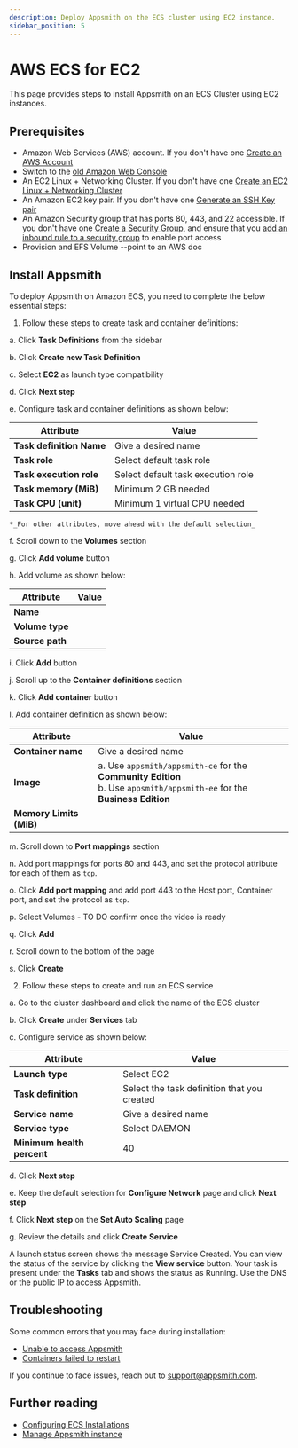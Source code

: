 ```yaml
---
description: Deploy Appsmith on the ECS cluster using EC2 instance.
sidebar_position: 5
---
```


# AWS ECS for EC2
This page provides steps to install Appsmith on an ECS Cluster using EC2 instances.

## Prerequisites
* Amazon Web Services (AWS) account. If you don't have one [Create an AWS Account](https://aws.amazon.com/premiumsupport/knowledge-center/create-and-activate-aws-account/)
* Switch to the [old Amazon Web Console](https://console.aws.amazon.com/ecs/)
* An EC2 Linux + Networking Cluster. If you don't have one [Create an EC2 Linux + Networking Cluster](https://docs.aws.amazon.com/AmazonECS/latest/developerguide/create_cluster.html)
* An Amazon EC2 key pair. If you don't have one [Generate an SSH Key pair](https://docs.aws.amazon.com/AWSEC2/latest/UserGuide/ec2-key-pairs.html#having-ec2-create-your-key-pair)
* An Amazon Security group that has ports 80, 443, and 22 accessible. If you don't have one [Create a Security Group](https://docs.aws.amazon.com/AWSEC2/latest/UserGuide/working-with-security-groups.html#creating-security-group), and ensure that you [add an inbound rule to a security group](https://docs.aws.amazon.com/AWSEC2/latest/UserGuide/working-with-security-groups.html#adding-security-group-rule) to enable port access
* Provision and EFS Volume --point to an AWS doc

## Install Appsmith
To deploy Appsmith on Amazon ECS, you need to complete the below essential steps: 

1. Follow these steps to create task and container definitions:

  a. Click **Task Definitions** from the sidebar

  b. Click **Create new Task Definition**

  c. Select **EC2** as launch type compatibility

  d. Click **Next step**

  e. Configure task and container definitions as shown below:

  | Attribute              | Value                                    |
  |------------------------|------------------------------------------|
  | **Task definition Name**   | Give a desired name |
  | **Task role**              | Select default task role |
  | **Task execution role**    | Select default task execution role |
  | **Task memory (MiB)**      | Minimum 2 GB needed |
  | **Task CPU (unit)**        | Minimum 1 virtual CPU needed |

    *_For other attributes, move ahead with the default selection_

  f. Scroll down to the **Volumes** section

  g. Click **Add volume** button

  h. Add volume as shown below:

  | Attribute              | Value                                    |
  |------------------------|------------------------------------------|
  | **Name** | |
  | **Volume type** | |
  | **Source path** | |

  i. Click **Add** button

  j. Scroll up to the **Container definitions** section

  k. Click **Add container** button

  l. Add container definition as shown below:

  | Attribute              | Value                                    |
  |------------------------|------------------------------------------|
  | **Container name**         | Give a desired name |
  | **Image**                  | a. Use `appsmith/appsmith-ce` for the **Community Edition** <br/> b. Use `appsmith/appsmith-ee` for the **Business Edition**|
  | **Memory Limits (MiB)**    |

  m. Scroll down to **Port mappings** section

  n. Add port mappings for ports 80 and 443, and set the protocol attribute for each of them as `tcp`. 

  o. Click **Add port mapping** and add port 443 to the Host port, Container port, and set the protocol as `tcp`.

  p. Select Volumes - TO DO confirm once the video is ready

  q. Click **Add**

  r. Scroll down to the bottom of the page

  s. Click **Create**

2. Follow these steps to create and run an ECS service

  a. Go to the cluster dashboard and click the name of the ECS cluster

  b. Click **Create** under **Services** tab

  c. Configure service as shown below:

  | Attribute              | Value                                    |
  |------------------------|------------------------------------------|
  | **Launch type** | Select EC2 |
  | **Task definition** | Select the task definition that you created |
  | **Service name** | Give a desired name |
  | **Service type** | Select DAEMON |
  | **Minimum health percent** | 40 |

  d. Click **Next step**

  e. Keep the default selection for **Configure Network** page and click **Next step**

  f. Click **Next step** on the **Set Auto Scaling** page

  g. Review the details and click **Create Service**

  A launch status screen shows the message Service Created. You can view the status of the service by clicking the **View service** button. Your task is present under the **Tasks** tab and shows the status as Running. Use the DNS or the public IP to access Appsmith.

## Troubleshooting

  Some common errors that you may face during installation:
* [Unable to access Appsmith](/help-and-support/troubleshooting-guide/deployment-errors#unable-to-access-appsmith) 
* [Containers failed to restart](/help-and-support/troubleshooting-guide/deployment-errors#containers-failed-to-start)

If you continue to face issues, reach out to [support@appsmith.com](mailto:support@appsmith.com).

## Further reading

- [Configuring ECS Installations](/getting-started/setup/instance-configuration#configure-ecs-installations)
- [Manage Appsmith instance](/getting-started/setup/instance-management)
  


